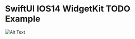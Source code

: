 # SwiftUI IOS14 WidgetKit TODO Example

![Alt Text](https://github.com/GUIEEN/widget-kit-todo-example/blob/master/widget-kit-todo-example.gif)
